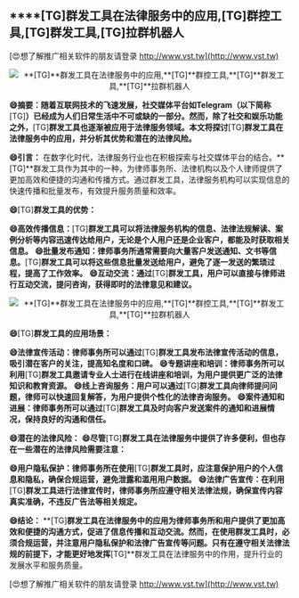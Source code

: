 ## ****[TG]**群发工具在法律服务中的应用,**[TG]**群控工具,**[TG]**群发工具,**[TG]**拉群机器人**

[😍想了解推广相关软件的朋友请登录 http://www.vst.tw](http://www.vst.tw)

 <center><img src="https://vst.tw/MP4/tuiguang/png/8.png" alt="**[TG]**群发工具在法律服务中的应用,**[TG]**群控工具,**[TG]**群发工具,**[TG]**拉群机器人"></center>

**😄摘要：随着互联网技术的飞速发展，社交媒体平台如Telegram（以下简称**[TG]**）已经成为人们日常生活中不可或缺的一部分。然而，除了社交和娱乐功能之外，**[TG]**群发工具也逐渐被应用于法律服务领域。本文将探讨**[TG]**群发工具在法律服务中的应用，并分析其优势和潜在的法律风险。**

**😄引言：**
在数字化时代，法律服务行业也在积极探索与社交媒体平台的结合。**[TG]**群发工具作为其中的一种，为律师事务所、法律机构以及个人律师提供了更加高效和便捷的沟通和传播方式。通过群发工具，法律服务机构可以实现信息的快速传播和批量发布，有效提升服务质量和效率。

**😄**[TG]**群发工具的优势：**

**😄高效传播信息：**[TG]**群发工具可以将法律服务机构的信息、法律法规解读、案例分析等内容迅速传达给用户，无论是个人用户还是企业客户，都能及时获取相关信息。**
**😄批量发布通知：律师事务所通常需要向大量客户发送通知、文书等信息。**[TG]**群发工具可以将这些信息批量发送给用户，避免了逐一发送的繁琐过程，提高了工作效率。**
**😄互动交流：通过**[TG]**群发工具，用户可以直接与律师进行互动交流，提问咨询，获得即时的法律意见和建议。**

 <center><img src="https://vst.tw/MP4/tuiguang/png/0.png" alt="**[TG]**群发工具在法律服务中的应用,**[TG]**群控工具,**[TG]**群发工具,**[TG]**拉群机器人"></center>

**😄**[TG]**群发工具的应用场景：**

**😄法律宣传活动：律师事务所可以通过**[TG]**群发工具发布法律宣传活动的信息，吸引潜在客户的关注，提高知名度和口碑。**
**😄专题讲座和培训：律师事务所可以利用**[TG]**群发工具邀请专业人士进行在线讲座和培训，为用户提供更广泛的法律知识和教育资源。**
**😄线上咨询服务：用户可以通过**[TG]**群发工具向律师提问问题，律师可以快速回复解答，为用户提供个性化的法律咨询服务。**
**😄案件通知和进展：律师事务所可以通过**[TG]**群发工具及时向客户发送案件的通知和进展情况，保持良好的沟通和信任。**

**😄潜在的法律风险：**
**😄尽管**[TG]**群发工具在法律服务中提供了许多便利，但也存在一些潜在的法律风险需要注意：**

**😄用户隐私保护：律师事务所在使用**[TG]**群发工具时，应注意保护用户的个人信息和隐私，确保合规运营，避免泄露和滥用用户数据。**
**😄法律广告宣传：在利用**[TG]**群发工具进行法律宣传时，律师事务所应遵守相关法律法规，确保宣传内容真实准确，不违反广告法等相关规定。**

**😄结论：**
**[TG]**群发工具在法律服务中的应用为律师事务所和用户提供了更加高效和便捷的沟通方式，促进了信息传播和互动交流。然而，在使用群发工具时，必须合规运营，并注意用户隐私保护和法律广告宣传等问题。只有在遵守相关法律法规的前提下，才能更好地发挥**[TG]**群发工具在法律服务中的作用，提升行业的发展水平和服务质量。

[😍想了解推广相关软件的朋友请登录 http://www.vst.tw](http://www.vst.tw)



